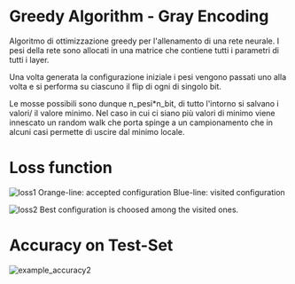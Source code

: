 
# Greedy Algorithm - Gray Encoding

Algoritmo di ottimizzazione greedy per l'allenamento di una rete neurale.
I pesi della rete sono allocati in una matrice che contiene tutti i parametri di tutti i layer.

Una volta generata la configurazione iniziale i pesi vengono passati uno alla volta e si performa su ciascuno il flip di ogni di singolo bit. 

Le mosse possibili sono dunque n_pesi*n_bit, di tutto l'intorno si salvano i valori/ il valore minimo. Nel caso in cui ci siano più valori di minimo viene innescato un random walk che porta spinge a un campionamento che in alcuni casi permette di uscire dal minimo locale. 
# Loss function
![loss1](https://user-images.githubusercontent.com/83760901/199943120-19141752-3659-4900-a439-ec8d106c8bfb.png)
Orange-line: accepted configuration
Blue-line: visited configuration

![loss2](https://user-images.githubusercontent.com/83760901/199943264-e79829b5-48b9-4873-a5dc-a52335bb3760.png)
Best configuration is choosed among the visited ones.

# Accuracy on Test-Set
![example_accuracy2](https://user-images.githubusercontent.com/83760901/199943038-9096bde3-8982-4507-8e19-6e8a8f790ef9.png)
